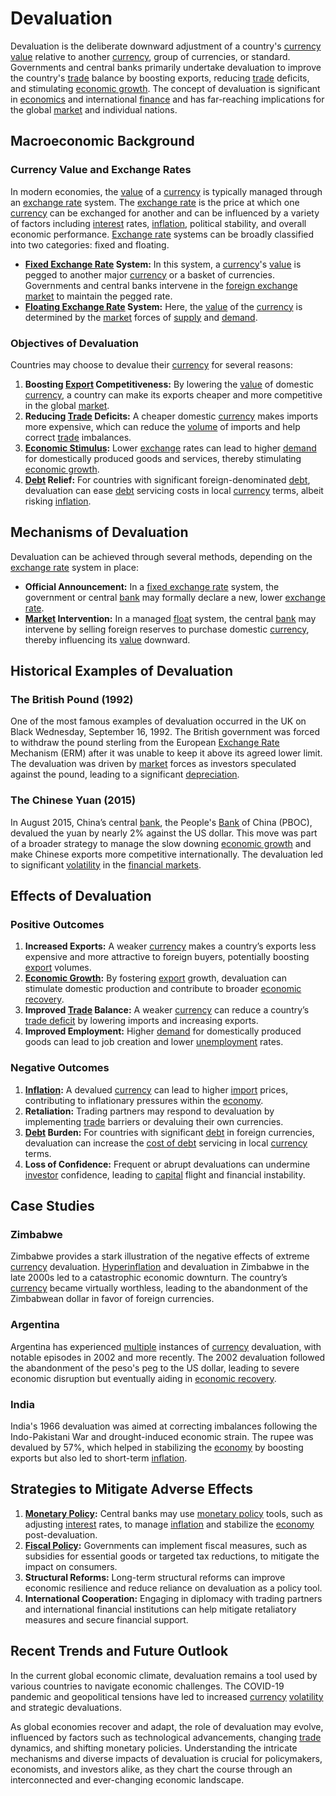 # Devaluation

Devaluation is the deliberate downward adjustment of a country's [currency](../c/currency.md) [value](../v/value.md) relative to another [currency](../c/currency.md), group of currencies, or standard. Governments and central banks primarily undertake devaluation to improve the country's [trade](../t/trade.md) balance by boosting exports, reducing [trade](../t/trade.md) deficits, and stimulating [economic growth](../e/economic_growth.md). The concept of devaluation is significant in [economics](../e/economics.md) and international [finance](../f/finance.md) and has far-reaching implications for the global [market](../m/market.md) and individual nations.

## Macroeconomic Background

### Currency Value and Exchange Rates

In modern economies, the [value](../v/value.md) of a [currency](../c/currency.md) is typically managed through an [exchange rate](../e/exchange_rate.md) system. The [exchange rate](../e/exchange_rate.md) is the price at which one [currency](../c/currency.md) can be exchanged for another and can be influenced by a variety of factors including [interest](../i/interest.md) rates, [inflation](../i/inflation.md), political stability, and overall economic performance. [Exchange rate](../e/exchange_rate.md) systems can be broadly classified into two categories: fixed and floating.

- **[Fixed Exchange Rate](../f/fixed_exchange_rate.md) System:** In this system, a [currency](../c/currency.md)'s [value](../v/value.md) is pegged to another major [currency](../c/currency.md) or a basket of currencies. Governments and central banks intervene in the [foreign exchange](../f/foreign_exchange.md) [market](../m/market.md) to maintain the pegged rate.
- **[Floating Exchange Rate](../f/floating_exchange_rate.md) System:** Here, the [value](../v/value.md) of the [currency](../c/currency.md) is determined by the [market](../m/market.md) forces of [supply](../s/supply.md) and [demand](../d/demand.md).

### Objectives of Devaluation

Countries may choose to devalue their [currency](../c/currency.md) for several reasons:

1. **Boosting [Export](../e/export.md) Competitiveness:** By lowering the [value](../v/value.md) of domestic [currency](../c/currency.md), a country can make its exports cheaper and more competitive in the global [market](../m/market.md).
2. **Reducing [Trade](../t/trade.md) Deficits:** A cheaper domestic [currency](../c/currency.md) makes imports more expensive, which can reduce the [volume](../v/volume.md) of imports and help correct [trade](../t/trade.md) imbalances.
3. **[Economic Stimulus](../e/economic_stimulus.md):** Lower [exchange](../e/exchange.md) rates can lead to higher [demand](../d/demand.md) for domestically produced goods and services, thereby stimulating [economic growth](../e/economic_growth.md).
4. **[Debt](../d/debt.md) Relief:** For countries with significant foreign-denominated [debt](../d/debt.md), devaluation can ease [debt](../d/debt.md) servicing costs in local [currency](../c/currency.md) terms, albeit risking [inflation](../i/inflation.md).

## Mechanisms of Devaluation

Devaluation can be achieved through several methods, depending on the [exchange rate](../e/exchange_rate.md) system in place:

- **Official Announcement:** In a [fixed exchange rate](../f/fixed_exchange_rate.md) system, the government or central [bank](../b/bank.md) may formally declare a new, lower [exchange rate](../e/exchange_rate.md).
- **[Market](../m/market.md) Intervention:** In a managed [float](../f/float.md) system, the central [bank](../b/bank.md) may intervene by selling foreign reserves to purchase domestic [currency](../c/currency.md), thereby influencing its [value](../v/value.md) downward.

## Historical Examples of Devaluation

### The British Pound (1992)

One of the most famous examples of devaluation occurred in the UK on Black Wednesday, September 16, 1992. The British government was forced to withdraw the pound sterling from the European [Exchange Rate](../e/exchange_rate.md) Mechanism (ERM) after it was unable to keep it above its agreed lower limit. The devaluation was driven by [market](../m/market.md) forces as investors speculated against the pound, leading to a significant [depreciation](../d/depreciation.md).

### The Chinese Yuan (2015)

In August 2015, China’s central [bank](../b/bank.md), the People's [Bank](../b/bank.md) of China (PBOC), devalued the yuan by nearly 2% against the US dollar. This move was part of a broader strategy to manage the slow downing [economic growth](../e/economic_growth.md) and make Chinese exports more competitive internationally. The devaluation led to significant [volatility](../v/volatility.md) in the [financial markets](../f/financial_market.md).

## Effects of Devaluation

### Positive Outcomes

1. **Increased Exports:** A weaker [currency](../c/currency.md) makes a country’s exports less expensive and more attractive to foreign buyers, potentially boosting [export](../e/export.md) volumes.
2. **[Economic Growth](../e/economic_growth.md):** By fostering [export](../e/export.md) growth, devaluation can stimulate domestic production and contribute to broader [economic recovery](../e/economic_recovery.md).
3. **Improved [Trade](../t/trade.md) Balance:** A weaker [currency](../c/currency.md) can reduce a country’s [trade deficit](../t/trade_deficit.md) by lowering imports and increasing exports.
4. **Improved Employment:** Higher [demand](../d/demand.md) for domestically produced goods can lead to job creation and lower [unemployment](../u/unemployment.md) rates.

### Negative Outcomes

1. **[Inflation](../i/inflation.md):** A devalued [currency](../c/currency.md) can lead to higher [import](../i/import.md) prices, contributing to inflationary pressures within the [economy](../e/economy.md).
2. **Retaliation:** Trading partners may respond to devaluation by implementing [trade](../t/trade.md) barriers or devaluing their own currencies.
3. **[Debt](../d/debt.md) Burden:** For countries with significant [debt](../d/debt.md) in foreign currencies, devaluation can increase the [cost of debt](../c/cost_of_debt.md) servicing in local [currency](../c/currency.md) terms.
4. **Loss of Confidence:** Frequent or abrupt devaluations can undermine [investor](../i/investor.md) confidence, leading to [capital](../c/capital.md) flight and financial instability.

## Case Studies

### Zimbabwe

Zimbabwe provides a stark illustration of the negative effects of extreme [currency](../c/currency.md) devaluation. [Hyperinflation](../h/hyperinflation.md) and devaluation in Zimbabwe in the late 2000s led to a catastrophic economic downturn. The country’s [currency](../c/currency.md) became virtually worthless, leading to the abandonment of the Zimbabwean dollar in favor of foreign currencies.

### Argentina

Argentina has experienced [multiple](../m/multiple.md) instances of [currency](../c/currency.md) devaluation, with notable episodes in 2002 and more recently. The 2002 devaluation followed the abandonment of the peso's peg to the US dollar, leading to severe economic disruption but eventually aiding in [economic recovery](../e/economic_recovery.md).

### India

India's 1966 devaluation was aimed at correcting imbalances following the Indo-Pakistani War and drought-induced economic strain. The rupee was devalued by 57%, which helped in stabilizing the [economy](../e/economy.md) by boosting exports but also led to short-term [inflation](../i/inflation.md).

## Strategies to Mitigate Adverse Effects

1. **[Monetary Policy](../m/monetary_policy.md):** Central banks may use [monetary policy](../m/monetary_policy.md) tools, such as adjusting [interest](../i/interest.md) rates, to manage [inflation](../i/inflation.md) and stabilize the [economy](../e/economy.md) post-devaluation.
2. **[Fiscal Policy](../f/fiscal_policy.md):** Governments can implement fiscal measures, such as subsidies for essential goods or targeted tax reductions, to mitigate the impact on consumers.
3. **Structural Reforms:** Long-term structural reforms can improve economic resilience and reduce reliance on devaluation as a policy tool.
4. **International Cooperation:** Engaging in diplomacy with trading partners and international financial institutions can help mitigate retaliatory measures and secure financial support.

## Recent Trends and Future Outlook

In the current global economic climate, devaluation remains a tool used by various countries to navigate economic challenges. The COVID-19 pandemic and geopolitical tensions have led to increased [currency](../c/currency.md) [volatility](../v/volatility.md) and strategic devaluations. 

As global economies recover and adapt, the role of devaluation may evolve, influenced by factors such as technological advancements, changing [trade](../t/trade.md) dynamics, and shifting monetary policies. Understanding the intricate mechanisms and diverse impacts of devaluation is crucial for policymakers, economists, and investors alike, as they chart the course through an interconnected and ever-changing economic landscape.